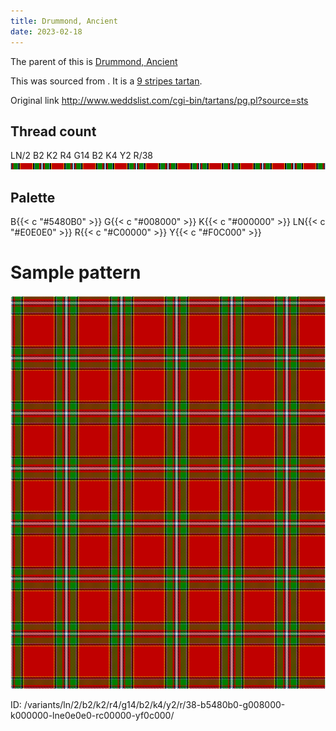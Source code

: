 ```yaml
---
title: Drummond, Ancient
date: 2023-02-18
---
```

The parent of this is [Drummond, Ancient](/tartans/ln/2/b2/k2/r4/g14/b2/k4/y2/r/38/)


This was sourced from <no value>.  It is a [9 stripes tartan](/stripes/stripes9/).

Original link http://www.weddslist.com/cgi-bin/tartans/pg.pl?source=sts

## Thread count
LN/2 B2 K2 R4 G14 B2 K4 Y2 R/38
![Sett](sett.png)

## Palette
B{{< c "#5480B0" >}} G{{< c "#008000" >}} K{{< c "#000000" >}} LN{{< c "#E0E0E0" >}} R{{< c "#C00000" >}} Y{{< c "#F0C000" >}}

# Sample pattern

![Tartan detail](tartan.png "LN/2 B2 K2 R4 G14 B2 K4 Y2 R/38 tartan")

ID: /variants/ln/2/b2/k2/r4/g14/b2/k4/y2/r/38-b5480b0-g008000-k000000-lne0e0e0-rc00000-yf0c000/